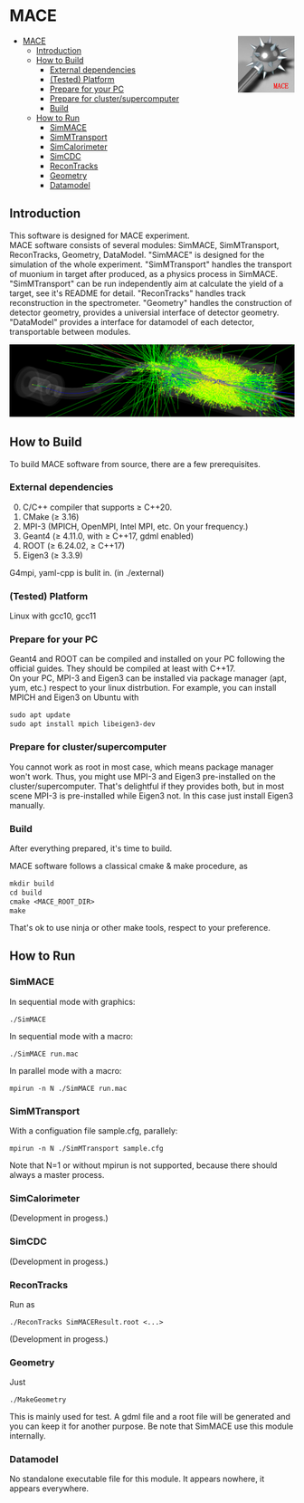 # MACE

<img align="right" src="document/picture/MACE_logo_100x100.png"/>

- [MACE](#mace)
  - [Introduction](#introduction)
  - [How to Build](#how-to-build)
    - [External dependencies](#external-dependencies)
    - [(Tested) Platform](#tested-platform)
    - [Prepare for your PC](#prepare-for-your-pc)
    - [Prepare for cluster/supercomputer](#prepare-for-clustersupercomputer)
    - [Build](#build)
  - [How to Run](#how-to-run)
    - [SimMACE](#simmace)
    - [SimMTransport](#simmtransport)
    - [SimCalorimeter](#simcalorimeter)
    - [SimCDC](#simcdc)
    - [ReconTracks](#recontracks)
    - [Geometry](#geometry)
    - [Datamodel](#datamodel)

## Introduction

This software is designed for MACE experiment.  
MACE software consists of several modules: SimMACE, SimMTransport, ReconTracks, Geometry, DataModel. "SimMACE" is designed for the simulation of the whole experiment. "SimMTransport" handles the transport of muonium in target after produced, as a physics process in SimMACE. "SimMTransport" can be run independently aim at calculate the yield of a target, see it's README for detail. "ReconTracks" handles track reconstruction in the spectrometer. "Geometry" handles the construction of detector geometry, provides a universial interface of detector geometry. "DataModel" provides a interface for datamodel of each detector, transportable between modules.

![SimMACE](document/picture/MACE_sim.png)

## How to Build

To build MACE software from source, there are a few prerequisites.

### External dependencies

0. C/C++ compiler that supports ≥ C++20.
1. CMake   (≥ 3.16)
2. MPI-3   (MPICH, OpenMPI, Intel MPI, etc. On your frequency.)
3. Geant4  (≥ 4.11.0, with ≥ C++17, gdml enabled)
4. ROOT    (≥ 6.24.02, ≥ C++17)
5. Eigen3  (≥ 3.3.9)

G4mpi, yaml-cpp is bulit in. (in ./external)  

### (Tested) Platform

Linux with gcc10, gcc11

### Prepare for your PC  

Geant4 and ROOT can be compiled and installed on your PC following the official guides. They should be compiled at least with C++17.  
On your PC, MPI-3 and Eigen3 can be installed via package manager (apt, yum, etc.) respect to your linux distrbution. For example, you can install MPICH and Eigen3 on Ubuntu with

```shell
sudo apt update
sudo apt install mpich libeigen3-dev
```

### Prepare for cluster/supercomputer  

You cannot work as root in most case, which means package manager won't work. Thus, you might use MPI-3 and Eigen3 pre-installed on the cluster/supercomputer. That's delightful if they provides both, but in most scene MPI-3 is pre-installed while Eigen3 not. In this case just install Eigen3 manually.

### Build

After everything prepared, it's time to build.  

MACE software follows a classical cmake & make procedure, as

```shell
mkdir build
cd build
cmake <MACE_ROOT_DIR>
make
```

That's ok to use ninja or other make tools, respect to your preference.  

## How to Run

### SimMACE

In sequential mode with graphics:

```shell
./SimMACE
```

In sequential mode with a macro:

```shell
./SimMACE run.mac
```

In parallel mode with a macro:

```shell
mpirun -n N ./SimMACE run.mac
```

### SimMTransport

With a configuation file sample.cfg, parallely:

```shell
mpirun -n N ./SimMTransport sample.cfg
```

Note that N=1 or without mpirun is not supported, because there should always a master process.

### SimCalorimeter

(Development in progess.)

### SimCDC

(Development in progess.)

### ReconTracks

Run as

```shell
./ReconTracks SimMACEResult.root <...>
```

(Development in progess.)

### Geometry

Just

```shell
./MakeGeometry
```

This is mainly used for test. A gdml file and a root file will be generated and you can keep it for another purpose. Be note that SimMACE use this module internally.

### Datamodel

No standalone executable file for this module. It appears nowhere, it appears everywhere.
